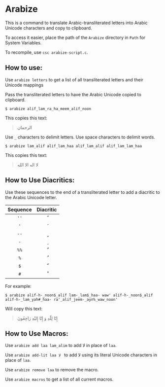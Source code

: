 # Arabize

This is a command to translate Arabic-transliterated letters into Arabic Unicode characters and copy to clipboard.

To access it easier, place the path of the `Arabize` directory in `Path` for System Variables.

To recompile, use `csc arabize-script.c`.

## How to use:

Use `arabize letters` to get a list of all transliterated letters and their Unicode mappings

Pass the transliterated letters to have the Arabic Unicode copied to clipboard.

```
$ arabize alif_lam_ra_ha_meem_alif_noon
```

This copies this text:

> الرحمان 

Use `_` characters to delimit letters. Use space characters to delimit words.

```
$ arabize lam_alif alif_lam_haa alif_lam_alif alif_lam_lam_haa
```

This copies this text:

> لا اله الا الله 

## How to Use Diacritics:

Use these sequences to the end of a transliterated letter to add a diacritic to the Arabic Unicode letter.

| Sequence | Diacritic |
| :------: | :-------: |
|   `''`   | &#x064B;  |
|   `'`    | &#x064E;  |
|   `--`   | &#x064D;  |
|   `-`    | &#x0650;  |
|   `%%`   | &#x064C;  |
|   `%`    | &#x064F;  |
|   `$`    | &#x0651;  |
|   `#`    | &#x0652;  |

For example:

```
$ arabize alif-h-_noon$_alif lam-_lam$_haa- waw' alif-h-_noon$_alif alif-h-_lam_yah#_haa- ra'_alif_jeem-_ayn%_waw_noon'
```

Will copy this text:

> إِنّا لِلّهِ وَ إِنّا إِليْهِ رَاجِعُونَ

## How to Use Macros:

Use `arabize add laa lam_alim` to add لا in place of `laa`.

Use `arabize add-lit laa لا ` to add لا using its literal Unicode characters in place of `laa`.

Use `arabize remove laa` to remove the macro.

Use `arabize macros` to get a list of all current macros.
